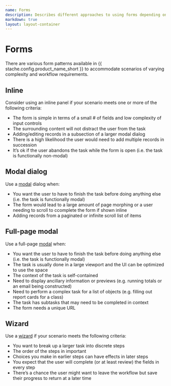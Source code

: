 ```yaml
---
name: Forms
description: Describes different approaches to using forms depending on the context.
markdown: true
layout: layout-container
---
```


# Forms

There are various form patterns available in {{ stache.config.product_name_short }} to accommodate scenarios of varying complexity and workflow requirements.  

## Inline
Consider using an inline panel if your scenario meets one or more of the following criteria:
* The form is simple in terms of a small # of fields and low complexity of input controls 
* The surrounding content will not distract the user from the task  
* Adding/editing records in a subsection of a larger modal dialog 
* There is a high likelihood the user would need to add multiple records in succession
* It’s ok if the user abandons the task while the form is open (i.e. the task is functionally non-modal) 

## Modal dialog
Use a [modal](../../components/modal) dialog when:
* You want the user to have to finish the task before doing anything else (i.e. the task is functionally modal)
* The form would lead to a large amount of page morphing or a user needing to scroll to ccomplete the form if shown inline 
* Adding records from a paginated or infinite scroll list of items 

## Full-page modal
Use a full-page [modal](../../components/modal) when:
* You want the user to have to finish the task before doing anything else (i.e. the task is functionally modal)
* The task is usually done in a large viewport and the UI can be optimized to use the space 
* The context of the task is self-contained 
* Need to display ancillary information or previews (e.g. running totals or an email being constructed) 
* Need to perform a complex task for a list of objects (e.g. filling out report cards for a class) 
* The task has subtasks that may need to be completed in context
* The form needs a unique URL  

## Wizard
Use a [wizard](../../components/wizard) if your scenario meets the following criteria:
* You want to break up a larger task into discrete steps 
* The order of the steps in important 
* Choices you make in earlier steps can have effects in later steps
* You expect that the user will complete (or at least review) the fields in every step 
* There’s a chance the user might want to leave the workflow but save their progress to return at a later time 